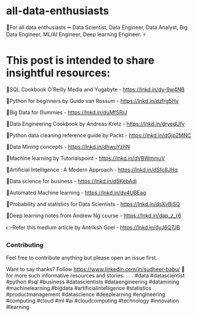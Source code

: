 # all-data-enthusiasts
🔖For all data enthusiasts ➖ Data Scientist, Data Engineer, Data Analyst, Big Data Engineer, ML/AI Engineer, Deep learning Engineer. ⚡


# This post is intended to share insightful resources:

🎯SQL Cookbook O'Reilly Media and Yugabyte - https://lnkd.in/dy-9w4NB

🎯Python for beginners by Guido van Rossum - https://lnkd.in/dzfrg5Hv

🎯Big Data for Dummies - https://lnkd.in/duMfSRrJ

🎯Data Engineering Cookbook by Andreas Kretz - https://lnkd.in/dryedUfy

🎯Python data cleaning reference guide by Packt - https://lnkd.in/dGjp2MNC

🎯Data Mining concepts - https://lnkd.in/dhwuYzhN

🎯Machine learning by Tutorialspoint - https://lnkd.in/dVBWmmuV 

🎯Artificial Intelligence : A Modern Approach -  https://lnkd.in/dSfc8JHq

🎯Data science for business - https://lnkd.in/d5KebAdj

🎯Automated Machine learning - https://lnkd.in/dv4UBEag

🎯Probability and statistics for Data Scientists - https://lnkd.in/dsXvBjSQ

🎯Deep learning notes from Andrew Ng course - https://lnkd.in/dap_z_r6

👉Refer this medium article by Antriksh Goel - https://lnkd.in/dyJ6Q7JB


###  Contributing

Feel free to contribute anything but please open an issue first.

Want to say thanks? 
Follow https://www.linkedin.com/in/sudheer-babu/ 🔺 for more such informative resources and stories.
.
.
.
#data #datascientist #python #sql #business #datascientists #dataengineering #datamining #machinelearning #bigdata #artificialintelligence #statistics #productmanagement #datascience #deeplearning #engineering #computing #cloud #ml #ai #cloudcomputing #technology #innovation #learning

